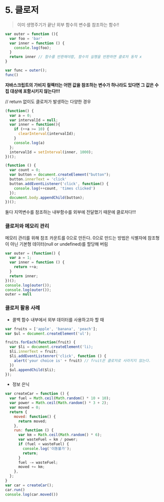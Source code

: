 # 5. 클로저

> 이미 생명주기가 끝난 외부 함수의 변수를 참조하는 함수!!

```javascript
var outer = function (){
  var foo = 'bar'
  var inner = function () {
    console.log(foo);
  }
  return inner // 함수를 반환해야함, 함수의 실행을 반환하면 클로저 동작 x
}

var func = outer();
func()
```

**자바스크립트의 가비지 컬렉터는 어떤 값을 참조하는 변수가 하나라도 있다면 그 값은 수집 대상에 포함시키지 않는다!!!**

// return 없이도 클로저가 발생하는 다양한 경우
```javascript
(function() {
  var a = 0;
  var intervalId = null;
  var inner = function(){
    if (++a >= 10) {
      clearInterval(intervalId);
    }
    console.log(a)
  };
  intervalId = setInterval(inner, 1000);
})();
```

```javascript
(function () {
  var count = 0;
  var button = document.createElement("button");
  button.innerText = 'click'
  button.addEventListener('click', function() {
    console.log(++count, 'times clicked')
  });
  document.body.appendChild(button);
})();
```

둘다 지역변수를 참조하는 내부함수를 외부에 전달했기 때문에 클로저다!!!

### 클로저와 메모리 관리

메모리 관리를 위해 참조 카운트를 0으로 만든다.
0으로 만드는 방법은 식별자에 참조형이 아닌 기본형 데이터(null or undefined)를 할당해 버림
```javascript
var outer = (function() {
  var a = 1;
  var inner = function () {
    return ++a;
  }
  return inner;
})();
console.log(outer());
console.log(outer());
outer = null
```


### 클로저 활용 사례
* 콜백 함수 내부에서 외부 데이터를 사용하고자 할 때
```javascript
var fruits = ['apple', 'banana', 'peach'];
var $ul = document.createElement('ul');

fruits.forEach(function(fruit) {
  var $li = document.createElement('li);
  $li.innerText = fruit;
  $li.addEventListenrer('click', function () {
    alert('your choice is' + fruit) // fruit은 클로저로 사라지지 않는다.
  })
  $ul.appendChild($li);
});
```
* 정보 은닉
```javascript
var createCar = function () {
  var fuel = Math.ceil(Math.random() * 10 + 10);
  var power = Math.ceil(Math.random() * 3 + 2);
  var moved = 0;
  return {
    moved: function() {
      return moved;
    },
    run: function () {
      var km = Math.ceil(Math.random() * 6);
      var wasteFuel = km / power;
      if (fuel < wasteFuel) {
        console.log('이동불가');
        return;
      }
      fuel -= wasteFuel;
      moved += km;
    },
  };
}
var car = createCar();
car.run()
console.log(car.moved())
```